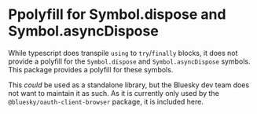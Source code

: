# Ppolyfill for Symbol.dispose and Symbol.asyncDispose

While typescript does transpile `using` to `try`/`finally` blocks, it does not
provide a polyfill for the `Symbol.dispose` and `Symbol.asyncDispose` symbols.
This package provides a polyfill for these symbols.

This _could_ be used as a standalone library, but the Bluesky dev team does not
want to maintain it as such. As it is currently only used by the
`@bluesky/oauth-client-browser` package, it is included here.
